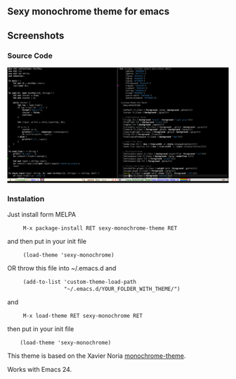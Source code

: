 ## Sexy monochrome theme for emacs


## Screenshots
### Source Code

![Monochrome Theme for Emacs 24: Source Code](https://raw.githubusercontent.com/nuncostans/sexy-monochrome-theme/master/sexy-monochrome-theme.png)

### Instalation
Just install form MELPA

```elisp
     M-x package-install RET sexy-monochrome-theme RET
```
and then put in your init file

```elisp
     (load-theme 'sexy-monochrome)
```

 OR throw this file into ~/.emacs.d and
 
```elisp
     (add-to-list 'custom-theme-load-path
                  "~/.emacs.d/YOUR_FOLDER_WITH_THEME/")
```
and

```elisp
     M-x load-theme RET sexy-monochrome RET
```
then put in your init file
```elisp
    (load-theme 'sexy-monochrome)
```
This theme is based on the Xavier Noria [monochrome-theme](https://github.com/fxn/monochrome-theme.el).

Works with Emacs 24.
